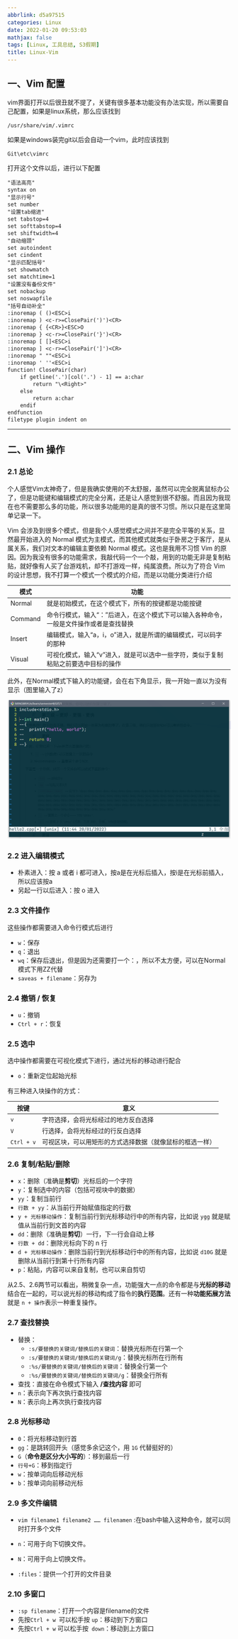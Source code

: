 ```yaml
---
abbrlink: d5a97515
categories: Linux
date: 2022-01-20 09:53:03
mathjax: false
tags: [Linux, 工具总结, S3假期]
title: Linux-Vim
---
```


## 一、Vim 配置

vim界面打开以后很丑就不提了，关键有很多基本功能没有办法实现，所以需要自己配置，如果是linux系统，那么应该找到 

```
/usr/share/vim/.vimrc
```

如果是windows装完git以后会自动一个vim，此时应该找到

```
Git\etc\vimrc
```

打开这个文件以后，进行以下配置

```
"语法高亮"
syntax on
"显示行号"
set number
"设置tab缩进"
set tabstop=4
set softtabstop=4
set shiftwidth=4
"自动缩颈"
set autoindent
set cindent
"显示匹配括号"
set showmatch
set matchtime=1
"设置没有备份文件"
set nobackup
set noswapfile
"括号自动补全"
:inoremap ( ()<ESC>i
:inoremap ) <c-r>=ClosePair(')')<CR>
:inoremap { {<CR>}<ESC>O
:inoremap } <c-r>=ClosePair('}')<CR>
:inoremap [ []<ESC>i
:inoremap ] <c-r>=ClosePair(']')<CR>
:inoremap " ""<ESC>i
:inoremap ' ''<ESC>i
function! ClosePair(char)
	if getline('.')[col('.') - 1] == a:char
		return "\<Right>"
	else
		return a:char
	endif
endfunction
filetype plugin indent on 
```

---



## 二、Vim 操作

### 2.1 总论

个人感觉Vim太神奇了，但是我确实使用的不太舒服，虽然可以完全脱离鼠标办公了，但是功能键和编辑模式的完全分离，还是让人感觉到很不舒服。而且因为我现在也不需要那么多的功能，所以很多功能用的是真的很不习惯。所以只是在这里简单记录一下。

Vim 会涉及到很多个模式，但是我个人感觉模式之间并不是完全平等的关系，显然最开始进入的 Normal 模式为主模式，而其他模式就类似于卧房之于客厅，是从属关系，我们对文本的编辑主要依赖 Normal 模式。这也是我用不习惯 Vim 的原因。因为我没有很多的功能需求，我敲代码一个一个敲，用到的功能无非是复制粘贴，就好像有人买了台游戏机，却不打游戏一样，纯属浪费。所以为了符合 Vim的设计思想，我不打算一个模式一个模式的介绍，而是以功能分类进行介绍

| 模式    | 功能                                                         |
| ------- | ------------------------------------------------------------ |
| Normal  | 就是初始模式，在这个模式下，所有的按键都是功能按键           |
| Command | 命令行模式，输入“：”后进入，在这个模式下可以输入各种命令，一般是文件操作或者是查找替换 |
| Insert  | 编辑模式，输入“a，i，o”进入，就是所谓的编辑模式，可以码字的那种 |
| Visual  | 可视化模式，输入“v”进入，就是可以选中一些字符，类似于复制粘贴之前要选中目标的操作 |

此外，在Normal模式下输入的功能键，会在右下角显示，我一开始一直以为没有显示（图里输入了z）

![image-20220120115937889](操作系统-Vim/image-20220120115937889.png)

### 2.2 进入编辑模式

- 朴素进入：按 a 或者 i 都可进入，按a是在光标后插入，按i是在光标前插入，所以应该按a
- 另起一行以后进入：按 o 进入

### 2.3 文件操作

这些操作都需要进入命令行模式后进行

- `w`：保存
- `q`：退出
- `wq`：保存后退出，但是因为还需要打一个：，所以不太方便，可以在Normal模式下用ZZ代替
- `saveas + filename`：另存为

### 2.4 撤销 / 恢复

- `u`：撤销
- `Ctrl + r`：恢复

### 2.5 选中

选中操作都需要在可视化模式下进行，通过光标的移动进行配合

- `o`：重新定位起始光标

有三种进入块操作的方式：

| 按键       | 意义                                                     |
| ---------- | -------------------------------------------------------- |
| `v`        | 字符选择，会将光标经过的地方反白选择                     |
| `V`        | 行选择，会将光标经过的行反白选择                         |
| `Ctrl + v` | 可视区块，可以用矩形的方式选择数据（就像鼠标的框选一样） |

### 2.6 复制/粘贴/删除

- `x`：删除（准确是**剪切**）光标后的一个字符
- `y`：复制选中的内容（包括可视块中的数据）
- `yy`：复制当前行
- `行数 + yy`：从当前行开始赋值指定的行数
- `y + 光标移动操作`：复制当前行到光标移动行中的所有内容，比如说 `ygg` 就是赋值从当前行到文首的内容
- `dd`：删除（准确是**剪切**）一行，下一行会自动上移
- `行数 + dd`：删除光标向下的 n 行
- `d + 光标移动操作`：删除当前行到光标移动行中的所有内容，比如说 `d10G` 就是删除从当前行到第十行所有内容
- `p`：粘贴，内容可以来自复制，也可以来自剪切

从2.5、2.6两节可以看出，稍微复杂一点，功能强大一点的命令都是与**光标的移动**结合在一起的，可以说光标的移动构成了指令的**执行范围**。还有一种**功能拓展方法**就是 `n + 操作`表示一种重复操作。

### 2.7 查找替换

- 替换：
  - `:s/要替换的关键词/替换后的关键词`：替换光标所在行第一个
  - `:s/要替换的关键词/替换后的关键词/g`：替换光标所在行所有
  - `:%s/要替换的关键词/替换后的关键词`：替换全行第一个
  - `:%s/要替换的关键词/替换后的关键词/g`：替换全行所有
- 查找：直接在命令模式下输入 **/查找内容** 即可
- `n`：表示向下再次执行查找内容
- `N`：表示向上再次执行查找内容

### 2.8 光标移动

- `0`：将光标移动到行首
- `gg`：是跳转回开头（感觉多余记这个，用 `1G` 代替挺好的）
- `G`（**命令是区分大小写的**）：移到最后一行
- `行号+G`：移到指定行
- `w`：按单词向后移动光标
- `b`：按单词向前移动光标

### 2.9 多文件编辑

- `vim filename1 filename2 …… filenamen` :在bash中输入这种命令，就可以同时打开多个文件

- `n`：可用于向下切换文件。
- `N`：可用于向上切换文件。
- `:files`：提供一个打开的文件目录

### 2.10 多窗口

- `:sp filename`：打开一个内容是filename的文件
- 先按`Ctrl + w `可以松手按 `up`：移动到下方窗口
- 先按`Ctrl + w` 可以松手按` down`：移动到上方窗口

